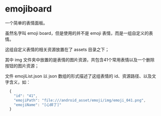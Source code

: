 # emojiboard

一个简单的表情面板。

虽然名字叫 emoji board，但是使用的并不是 emoji 表情，而是一组自定义的表情。

这组自定义表情的相关资源放置在了 assets 目录之下；

其中 img 文件夹中放置的是表情的图片资源，共包含41个常用表情以及一个删除按钮的图片资源；

文件 emojiList.json 以 json 数组的形式描述了这组表情的 id、资源路径、以及文字含义，如：

```javascript
  {
    "id": "41",
    "emojiPath": "file:///android_asset/emoji/img/emoji_041.png",
    "emojiName": "[心碎了]"
  }
```
